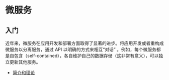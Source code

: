 # 微服务

## 入门

近年来，微服务在应用开发和部署方面取得了显著的进步。将应用开发或者重构成微服务以分离服务，通过 API 以明确的方式来相互“对话” 。例如，每个微服务都是自包含（self-contained），各自维护自己的数据存储（这非常有意义），可以独立更新其他服务。

- [简介和理论](/microservices/micrservice-introduction.html)